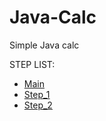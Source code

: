 # Java-Calc
Simple Java calc

STEP LIST:
* [Main](https://github.com/GandzioreQ/Java-Calc)
* [Step_1](https://github.com/GandzioreQ/Java-Calc/tree/Step_01)
* [Step_2](https://github.com/GandzioreQ/Java-Calc/tree/Step_02)

